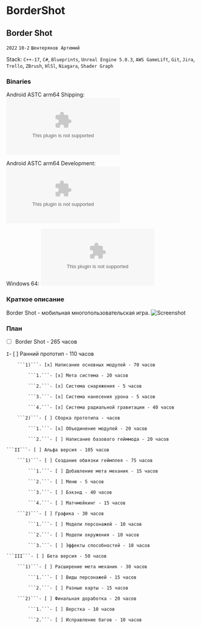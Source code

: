 # BorderShot

## Border Shot 

```2022``` ```10-2``` ```Шентеряков Артемий```

Stack: ```C++-17```, ```C#```, ```Blueprints```, ```Unreal Engine 5.0.3```, ```AWS GameLift```, ```Git```, ```Jira```, ```Trello```, ```ZBrush```, ```HlSl```, ```Niagara```, ```Shader Graph```

### Binaries 

Android ASTC arm64 Shipping: ![AndroidShippingBuildASTC](/Android_ASTC/BorderShot-Android-Shipping-arm64.apk)

Android ASTC arm64 Development: ![AndroidDevelopmentBuildASTC](/Android_ASTC/BorderShot-Android-arm64.apk) 

Windows 64: ![WindowsBuild](/Windows/BorderShot.exe) 

### Краткое описание
Border Shot - мобильная многопользовательская игра.
![Screenshot](/DemoContent/Screenshot.png)

### План
- [ ] Border Shot - 265 часов

```I```- [ ] Ранний прототип - 110 часов
	
		```1)```- [x] Написание основных модулей - 70 часов
		
			```1.```- [x] Мета система - 20 часов
			
			```2.```- [x] Система снаряжения - 5 часов
			
			```3.```- [x] Система нанесения урона - 5 часов
			
			```4.```- [x] Система радиальной гравитации - 40 часов
			
		```2)```- [ ] Сборка прототипа - часов
		
			```1.```- [x] Объединение модулей - 20 часов
			
			```2.```- [ ] Написание базового гейммода - 20 часов
			
	```II```- [ ] Альфа версия - 105 часов
	
		```1)```- [ ] Создание обвязки геймплея - 75 часов
		
			```1.```- [ ] Добавление мета механик - 15 часов
			
			```2.```- [ ] Меню - 5 часов
			
			```3.```- [ ] Бэкэнд - 40 часов
			
			```4.```- [ ] Матчмейкинг - 15 часов
			
		```2)```- [ ] Графика - 30 часов
		
			```1.```- [ ] Модели персонажей - 10 часов
			
			```2.```- [ ] Модели окружения - 10 часов
			
			```3.```- [ ] Эффекты способностей - 10 часов
			
	```III```- [ ] Бета версия - 50 часов
	
		```1)```- [ ] Расширение мета механик - 30 часов
		
			```1.```- [ ] Виды персонажей - 15 часов
			
			```2.```- [ ] Разные карты - 15 часов
			
		```2)```- [ ] Финальная доработка - 20 часов
		
			```1.```- [ ] Верстка - 10 часов
			
			```2.```- [ ] Исправление багов - 10 часов
	
